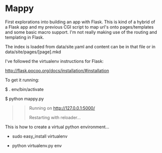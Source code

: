 # Mappy

First explorations into building an app with Flask. This is kind of a
hybrid of a Flask app and my previous CGI script to map url's onto
pages/templates and some basic macro support. I'm not really making use
of the routing and templating in Flask.

The index is loaded from data/site.yaml and content can be in that file
or in data/site/pages/[page].mkd

I've followed the virtualenv instructions for Flask:

http://flask.pocoo.org/docs/installation/#installation

To get it running:

$ . env/bin/activate

$ python mappy.py

>> Running on http://127.0.0.1:5000/
>>
>> Restarting with reloader...


This is how to create a virtual python environment... 

- sudo easy_install virtualenv

- python virtualenv.py env
